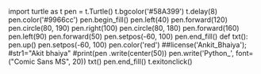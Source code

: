 import turtle as t
pen = t.Turtle()
t.bgcolor('#58A399')
t.delay(8)
pen.color('#9966cc')
pen.begin_fill()
pen.left(40)
pen.forward(120)
pen.circle(80, 190)
pen.right(100)
pen.circle(80, 180)
pen.forward(160)
pen.left(90)
pen.forward(50)
pen.setpos(-60, 100)
pen.end_fill()
def txt():
    pen.up()
    pen.setpos(-60, 100)
    pen.color('red')
    ##license('Ankit_Bhaiya');
    #str1="Akit bhaiya"
    #print(pen .write(center(50))
    pen.write('Python_', font=("Comic Sans MS", 20))
txt()
pen.end_fill()
t.exitonclick()
